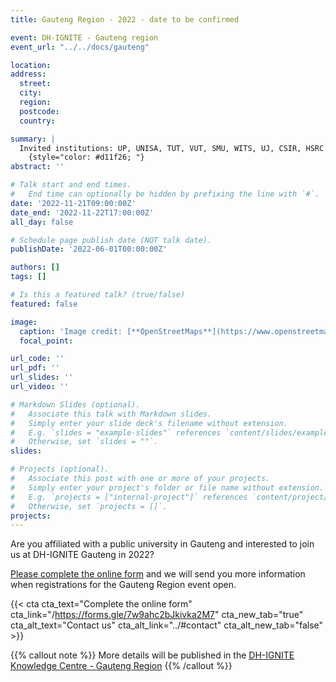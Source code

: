```yaml
---
title: Gauteng Region - 2022 - date to be confirmed

event: DH-IGNITE - Gauteng region
event_url: "../../docs/gauteng"

location: 
address:
  street: 
  city: 
  region: 
  postcode: 
  country: 

summary: |
  Invited institutions: UP, UNISA, TUT, VUT, SMU, WITS, UJ, CSIR, HSRC
    {style="color: #d11f26; "} 
abstract: ''

# Talk start and end times.
#   End time can optionally be hidden by prefixing the line with `#`.
date: '2022-11-21T09:00:00Z'
date_end: '2022-11-22T17:00:00Z'
all_day: false

# Schedule page publish date (NOT talk date).
publishDate: '2022-06-01T00:00:00Z'

authors: []
tags: []

# Is this a featured talk? (true/false)
featured: false

image:
  caption: 'Image credit: [**OpenStreetMaps**](https://www.openstreetmap.org/#map=9/-29.3031/31.0254)'
  focal_point: 

url_code: ''
url_pdf: ''
url_slides: ''
url_video: ''

# Markdown Slides (optional).
#   Associate this talk with Markdown slides.
#   Simply enter your slide deck's filename without extension.
#   E.g. `slides = "example-slides"` references `content/slides/example-slides.md`.
#   Otherwise, set `slides = ""`.
slides:

# Projects (optional).
#   Associate this post with one or more of your projects.
#   Simply enter your project's folder or file name without extension.
#   E.g. `projects = ["internal-project"]` references `content/project/deep-learning/index.md`.
#   Otherwise, set `projects = []`.
projects:
---
```


Are you affiliated with a public university in Gauteng and interested to join us at DH-IGNITE Gauteng in 2022?

[Please complete the online form](https://forms.gle/7w9ahc2bJkivka2M7) and we will send you more information when registrations for the Gauteng Region event open.

{{< cta cta_text="Complete the online form" cta_link="/https://forms.gle/7w9ahc2bJkivka2M7" cta_new_tab="true" cta_alt_text="Contact us" cta_alt_link="../#contact" cta_alt_new_tab="false" >}}

{{% callout note %}}
More details will be published in the [DH-IGNITE Knowledge Centre - Gauteng Region](../../docs/gauteng)
{{% /callout %}}
